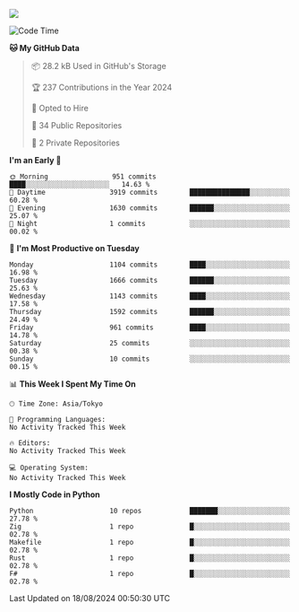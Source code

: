 ![](https://komarev.com/ghpvc/?username=kitagawa-hr)

<!--START_SECTION:waka-->
![Code Time](http://img.shields.io/badge/Code%20Time-1%2C010%20hrs%206%20mins-blue)

**🐱 My GitHub Data** 

> 📦 28.2 kB Used in GitHub's Storage 
 > 
> 🏆 237 Contributions in the Year 2024
 > 
> 💼 Opted to Hire
 > 
> 📜 34 Public Repositories 
 > 
> 🔑 2 Private Repositories 
 > 
**I'm an Early 🐤** 

```text
🌞 Morning                951 commits         ████░░░░░░░░░░░░░░░░░░░░░   14.63 % 
🌆 Daytime                3919 commits        ███████████████░░░░░░░░░░   60.28 % 
🌃 Evening                1630 commits        ██████░░░░░░░░░░░░░░░░░░░   25.07 % 
🌙 Night                  1 commits           ░░░░░░░░░░░░░░░░░░░░░░░░░   00.02 % 
```
📅 **I'm Most Productive on Tuesday** 

```text
Monday                   1104 commits        ████░░░░░░░░░░░░░░░░░░░░░   16.98 % 
Tuesday                  1666 commits        ██████░░░░░░░░░░░░░░░░░░░   25.63 % 
Wednesday                1143 commits        ████░░░░░░░░░░░░░░░░░░░░░   17.58 % 
Thursday                 1592 commits        ██████░░░░░░░░░░░░░░░░░░░   24.49 % 
Friday                   961 commits         ████░░░░░░░░░░░░░░░░░░░░░   14.78 % 
Saturday                 25 commits          ░░░░░░░░░░░░░░░░░░░░░░░░░   00.38 % 
Sunday                   10 commits          ░░░░░░░░░░░░░░░░░░░░░░░░░   00.15 % 
```


📊 **This Week I Spent My Time On** 

```text
🕑︎ Time Zone: Asia/Tokyo

💬 Programming Languages: 
No Activity Tracked This Week

🔥 Editors: 
No Activity Tracked This Week

💻 Operating System: 
No Activity Tracked This Week
```

**I Mostly Code in Python** 

```text
Python                   10 repos            ███████░░░░░░░░░░░░░░░░░░   27.78 % 
Zig                      1 repo              █░░░░░░░░░░░░░░░░░░░░░░░░   02.78 % 
Makefile                 1 repo              █░░░░░░░░░░░░░░░░░░░░░░░░   02.78 % 
Rust                     1 repo              █░░░░░░░░░░░░░░░░░░░░░░░░   02.78 % 
F#                       1 repo              █░░░░░░░░░░░░░░░░░░░░░░░░   02.78 % 
```




 Last Updated on 18/08/2024 00:50:30 UTC
<!--END_SECTION:waka-->
